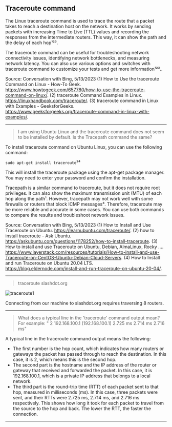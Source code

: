 ## Traceroute command

The Linux traceroute command is used to trace the route that a packet takes to reach a destination host on the network. It works by sending packets with increasing Time to Live (TTL) values and recording the responses from the intermediate routers. This way, it can show the path and the delay of each hop¹²³.

The traceroute command can be useful for troubleshooting network connectivity issues, identifying network bottlenecks, and measuring network latency. You can also use various options and switches with traceroute command to customize your tests and get more information¹²³..

Source: Conversation with Bing, 5/13/2023
(1) How to Use the traceroute Command on Linux - How-To Geek. https://www.howtogeek.com/657780/how-to-use-the-traceroute-command-on-linux/.
(2) traceroute Command Examples in Linux. https://linuxhandbook.com/traceroute/.
(3) traceroute command in Linux with Examples - GeeksforGeeks. https://www.geeksforgeeks.org/traceroute-command-in-linux-with-examples/.

---
> I am using Ubuntu Linux and the traceroute command does not seem to be installed by default. Is the Tracepath command the same?

To install traceroute command on Ubuntu Linux, you can use the following command:

`sudo apt-get install traceroute`²⁴

This will install the traceroute package using the apt-get package manager. You may need to enter your password and confirm the installation.

Tracepath is a similar command to traceroute, but it does not require root privileges. It can also show the maximum transmission unit (MTU) of each hop along the path¹. However, tracepath may not work well with some firewalls or routers that block ICMP messages³. Therefore, traceroute may be more reliable and accurate in some cases. You can use both commands to compare the results and troubleshoot network issues.

Source: Conversation with Bing, 5/13/2023
(1) How to Install and Use Traceroute on Ubuntu. https://learnubuntu.com/traceroute/.
(2) how to install traceroute - Ask Ubuntu. https://askubuntu.com/questions/1178252/how-to-install-traceroute.
(3) How to install and use Traceroute on Ubuntu, Debian, AlmaLinux, Rocky .... https://www.layerstack.com/resources/tutorials/How-to-install-and-use-Traceroute-on-CentOS-Ubuntu-Debian-Cloud-Servers.
(4) How to Install and run Traceroute on Ubuntu 20.04 LTS. https://blog.eldernode.com/install-and-run-traceroute-on-ubuntu-20-04/.

---
> traceroute slashdot.org

![traceroute1](https://github.com/jonfernq/Learning/assets/68504324/c1353bc6-29a5-45d3-9600-de372067e4b2)

 Connecting from our machine to slashdot.org requires traversing 8 routers.
 
---

> What does a typical line in the 'traceroute' command output mean? 
> For example: " 2  192.168.100.1 (192.168.100.1)  2.725 ms  2.714 ms  2.716 ms"

A typical line in the traceroute command output means the following:

- The first number is the hop count, which indicates how many routers or gateways the packet has passed through to reach the destination. In this case, it is 2, which means this is the second hop.
- The second part is the hostname and the IP address of the router or gateway that received and forwarded the packet. In this case, it is 192.168.100.1, which is a private IP address that belongs to a local network.
- The third part is the round-trip time (RTT) of each packet sent to that hop, measured in milliseconds (ms). In this case, three packets were sent, and their RTTs were 2.725 ms, 2.714 ms, and 2.716 ms respectively. This shows how long it took for each packet to travel from the source to the hop and back. The lower the RTT, the faster the connection.

---





